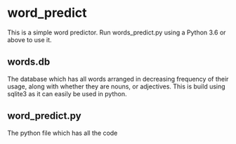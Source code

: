 # word_predict

This is a simple word predictor. Run words_predict.py using a Python 3.6 or above to use it.

## words.db
The database which has all words arranged in decreasing frequency of their usage, along with whether they are nouns, or adjectives. This is build using sqlite3 as it can easily be used in python.

## word_predict.py
The python file which has all the code